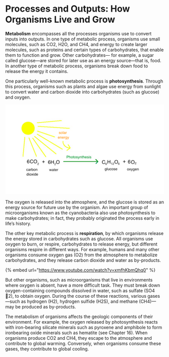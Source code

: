 # Processes and Outputs: How Organisms Live and Grow

**Metabolism** encompasses all the processes organisms use to convert inputs into outputs. In one type of metabolic process, organisms use small molecules, such as CO2, H2O, and CH4, and energy to create larger molecules, such as proteins and certain types of carbohydrates, that enable them to function and grow. Other carbohydrates— for example, a sugar called glucose—are stored for later use as an energy source—that is, food. In another type of metabolic process, organisms break down food to release the energy it contains.

One particularly well-known metabolic process is **photosynthesis**. Through this process, organisms such as plants and algae use energy from sunlight to convert water and carbon dioxide into carbohydrates \(such as glucose\) and oxygen.

![](../../.gitbook/assets/image%20%2875%29.png)

The oxygen is released into the atmosphere, and the glucose is stored as an energy source for future use by the organism. An important group of microorganisms known as the cyanobacteria also use photosynthesis to make carbohydrates; in fact, they probably originated the process early in life’s history.

The other key metabolic process is **respiration**, by which organisms release the energy stored in carbohydrates such as glucose. All organisms use oxygen to burn, or respire, carbohydrates to release energy, but different organisms respire in different ways. For example, humans and many other organisms consume oxygen gas \(O2\) from the atmosphere to metabolize carbohydrates, and they release carbon dioxide and water as by-products.

{% embed url="https://www.youtube.com/watch?v=xmfhKbmQhq0" %}

But other organisms, such as microorganisms that live in environments where oxygen is absent, have a more difficult task. They must break down oxygen-containing compounds dissolved in water, such as sulfate \(SO4 2\), to obtain oxygen. During the course of these reactions, various gases—such as hydrogen \(H2\), hydrogen sulfide \(H2S\), and methane \(CH4\)—may be produced as by-products. 

The metabolism of organisms affects the geologic components of their environment. For example, the oxygen released by photosynthesis reacts with iron-bearing silicate minerals such as pyroxene and amphibole to form ironbearing oxide minerals such as hematite \(see Chapter 16\). When organisms produce CO2 and CH4, they escape to the atmosphere and contribute to global warming. Conversely, when organisms consume these gases, they contribute to global cooling.

